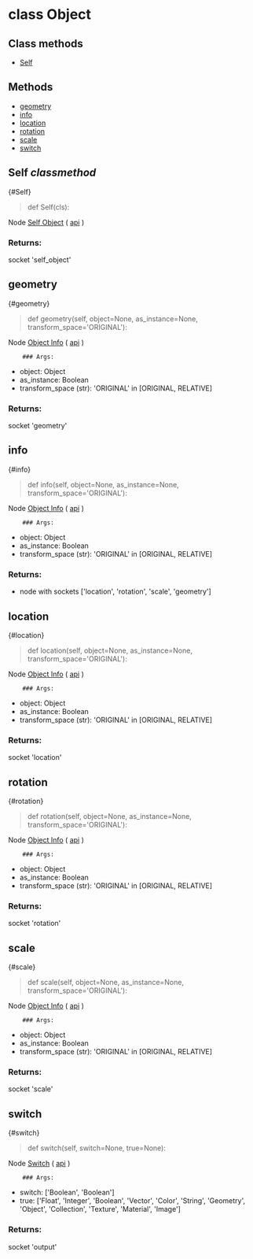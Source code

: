 # class Object


## Class methods

- [Self](#Self-classmethod)


## Methods

- [geometry](#geometry)
- [info](#info)
- [location](#location)
- [rotation](#rotation)
- [scale](#scale)
- [switch](#switch)

## Self *classmethod*

{#Self}

> def Self(cls):

Node [Self Object](https://docs.blender.org/manual/en/latest/modeling/geometry_nodes/input/self_object.html) ( [api](https://docs.blender.org/api/current/bpy.types.GeometryNodeSelfObject.html) )

### Returns:

  socket 'self_object'

## geometry

{#geometry}

> def geometry(self, object=None, as_instance=None, transform_space='ORIGINAL'):

Node [Object Info](https://docs.blender.org/manual/en/latest/modeling/geometry_nodes/input/object_info.html) ( [api](https://docs.blender.org/api/current/bpy.types.GeometryNodeObjectInfo.html) )

        ### Args:
- object: Object
- as_instance: Boolean
- transform_space (str): 'ORIGINAL' in [ORIGINAL, RELATIVE]

### Returns:

  socket 'geometry'

## info

{#info}

> def info(self, object=None, as_instance=None, transform_space='ORIGINAL'):

Node [Object Info](https://docs.blender.org/manual/en/latest/modeling/geometry_nodes/input/object_info.html) ( [api](https://docs.blender.org/api/current/bpy.types.GeometryNodeObjectInfo.html) )

        ### Args:
- object: Object
- as_instance: Boolean
- transform_space (str): 'ORIGINAL' in [ORIGINAL, RELATIVE]

### Returns:

- node with sockets ['location', 'rotation', 'scale', 'geometry']

## location

{#location}

> def location(self, object=None, as_instance=None, transform_space='ORIGINAL'):

Node [Object Info](https://docs.blender.org/manual/en/latest/modeling/geometry_nodes/input/object_info.html) ( [api](https://docs.blender.org/api/current/bpy.types.GeometryNodeObjectInfo.html) )

        ### Args:
- object: Object
- as_instance: Boolean
- transform_space (str): 'ORIGINAL' in [ORIGINAL, RELATIVE]

### Returns:

  socket 'location'

## rotation

{#rotation}

> def rotation(self, object=None, as_instance=None, transform_space='ORIGINAL'):

Node [Object Info](https://docs.blender.org/manual/en/latest/modeling/geometry_nodes/input/object_info.html) ( [api](https://docs.blender.org/api/current/bpy.types.GeometryNodeObjectInfo.html) )

        ### Args:
- object: Object
- as_instance: Boolean
- transform_space (str): 'ORIGINAL' in [ORIGINAL, RELATIVE]

### Returns:

  socket 'rotation'

## scale

{#scale}

> def scale(self, object=None, as_instance=None, transform_space='ORIGINAL'):

Node [Object Info](https://docs.blender.org/manual/en/latest/modeling/geometry_nodes/input/object_info.html) ( [api](https://docs.blender.org/api/current/bpy.types.GeometryNodeObjectInfo.html) )

        ### Args:
- object: Object
- as_instance: Boolean
- transform_space (str): 'ORIGINAL' in [ORIGINAL, RELATIVE]

### Returns:

  socket 'scale'

## switch

{#switch}

> def switch(self, switch=None, true=None):

Node [Switch](https://docs.blender.org/manual/en/latest/modeling/geometry_nodes/utilities/switch.html) ( [api](https://docs.blender.org/api/current/bpy.types.GeometryNodeSwitch.html) )

        ### Args:
- switch: ['Boolean', 'Boolean']
- true: ['Float', 'Integer', 'Boolean', 'Vector', 'Color', 'String', 'Geometry', 'Object', 'Collection', 'Texture', 'Material', 'Image']

### Returns:

  socket 'output'

